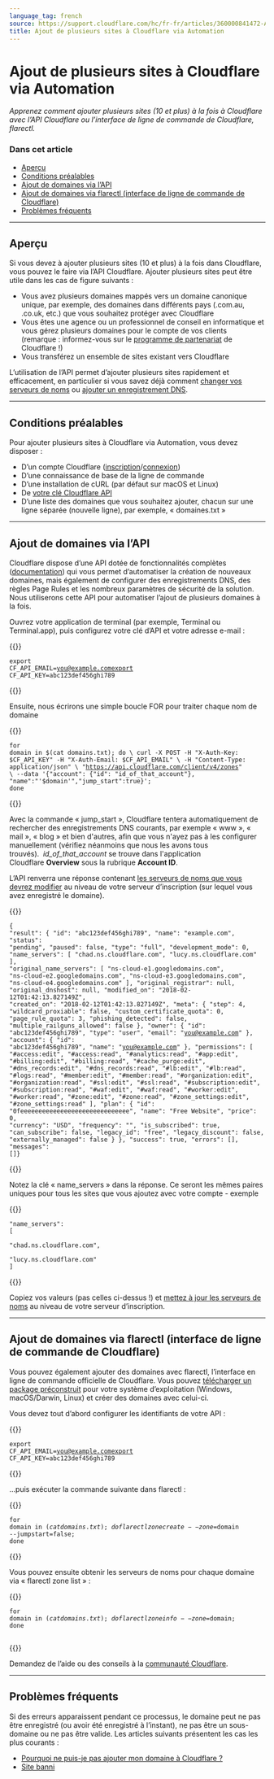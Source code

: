 ```yaml
---
language_tag: french
source: https://support.cloudflare.com/hc/fr-fr/articles/360000841472-Ajout-de-plusieurs-sites-%C3%A0-Cloudflare-via-Automation
title: Ajout de plusieurs sites à Cloudflare via Automation
---
```


# Ajout de plusieurs sites à Cloudflare via Automation

_Apprenez comment ajouter plusieurs sites (10 et plus) à la fois à Cloudflare avec l’API Cloudflare ou l’interface de ligne de commande de Cloudflare, flarectl._

### Dans cet article

-   [Aperçu](https://support.cloudflare.com/hc/fr-fr/articles/360000841472-Ajout-de-plusieurs-sites-%C3%A0-Cloudflare-via-Automation#01EiMuIl9b6BVA2vUdCy2X)
-   [Conditions préalables](https://support.cloudflare.com/hc/fr-fr/articles/360000841472-Ajout-de-plusieurs-sites-%C3%A0-Cloudflare-via-Automation#2C6OkWg2Flbl6ZBJss7FjH)
-   [Ajout de domaines via l’API](https://support.cloudflare.com/hc/fr-fr/articles/360000841472-Ajout-de-plusieurs-sites-%C3%A0-Cloudflare-via-Automation#3Mk8dKAR73TTdEKH2WLfzb)
-   [Ajout de domaines via flarectl (interface de ligne de commande de Cloudflare)](https://support.cloudflare.com/hc/fr-fr/articles/360000841472-Ajout-de-plusieurs-sites-%C3%A0-Cloudflare-via-Automation#194axRKd2V27vV5bs4e8iD)
-   [Problèmes fréquents](https://support.cloudflare.com/hc/fr-fr/articles/360000841472-Ajout-de-plusieurs-sites-%C3%A0-Cloudflare-via-Automation#6yR1Cexb7t3HYDcHGVwMjn)

___

## Aperçu

Si vous devez à ajouter plusieurs sites (10 et plus) à la fois dans Cloudflare, vous pouvez le faire via l’API Cloudflare. Ajouter plusieurs sites peut être utile dans les cas de figure suivants :

-   Vous avez plusieurs domaines mappés vers un domaine canonique unique, par exemple, des domaines dans différents pays (.com.au, .co.uk, etc.) que vous souhaitez protéger avec Cloudflare
-   Vous êtes une agence ou un professionnel de conseil en informatique et vous gérez plusieurs domaines pour le compte de vos clients (remarque : informez-vous sur le [programme de partenariat](https://www.cloudflare.com/partners/) de Cloudflare !)
-   Vous transférez un ensemble de sites existant vers Cloudflare

L’utilisation de l’API permet d’ajouter plusieurs sites rapidement et efficacement, en particulier si vous savez déjà comment [changer vos serveurs de noms](https://developers.cloudflare.com/dns/zone-setups/full-setup/setup) ou [ajouter un enregistrement DNS](https://developers.cloudflare.com/dns/manage-dns-records/how-to/create-dns-records).

___

## Conditions préalables

Pour ajouter plusieurs sites à Cloudflare via Automation, vous devez disposer :

-   D’un compte Cloudflare ([inscription](https://www.cloudflare.com/a/signup)/[connexion](https://www.cloudflare.com/a/login))
-   D’une connaissance de base de la ligne de commande
-   D’une installation de cURL (par défaut sur macOS et Linux)
-   De [votre clé Cloudflare API](https://support.cloudflare.com/hc/fr-fr/articles/200167836-Where-do-I-find-my-Cloudflare-API-key-)
-   D’une liste des domaines que vous souhaitez ajouter, chacun sur une ligne séparée (nouvelle ligne), par exemple, « domaines.txt »

___

## Ajout de domaines via l’API

Cloudflare dispose d’une API dotée de fonctionnalités complètes ([documentation](https://api.cloudflare.com/)) qui vous permet d’automatiser la création de nouveaux domaines, mais également de configurer des enregistrements DNS, des règles Page Rules et les nombreux paramètres de sécurité de la solution. Nous utiliserons cette API pour automatiser l’ajout de plusieurs domaines à la fois.

Ouvrez votre application de terminal (par exemple, Terminal ou Terminal.app), puis configurez votre clé d’API et votre adresse e-mail :


{{<raw>}}<pre class="CodeBlock CodeBlock-with-rows CodeBlock-scrolls-horizontally CodeBlock-is-light-in-light-theme CodeBlock--language-txt" language="txt"><code><span class="CodeBlock--rows"><span class="CodeBlock--rows-content"><span class="CodeBlock--row"><span class="CodeBlock--row-indicator"></span><div class="CodeBlock--row-content"><span class="CodeBlock--token-plain">export CF_API_EMAIL=you@example.comexport CF_API_KEY=abc123def456ghi789</span></div></span></span></span></code></pre>{{</raw>}}

Ensuite, nous écrirons une simple boucle FOR pour traiter chaque nom de domaine 


{{<raw>}}<pre class="CodeBlock CodeBlock-with-rows CodeBlock-scrolls-horizontally CodeBlock-is-light-in-light-theme CodeBlock--language-txt" language="txt"><code><span class="CodeBlock--rows"><span class="CodeBlock--rows-content"><span class="CodeBlock--row"><span class="CodeBlock--row-indicator"></span><div class="CodeBlock--row-content"><span class="CodeBlock--token-plain">for domain in $(cat domains.txt); do \  curl -X POST -H &quot;X-Auth-Key: $CF_API_KEY&quot; -H &quot;X-Auth-Email: $CF_API_EMAIL&quot; \  -H &quot;Content-Type: application/json&quot; \  &quot;https://api.cloudflare.com/client/v4/zones&quot; \  --data '{&quot;account&quot;: {&quot;id&quot;: &quot;id_of_that_account&quot;}, &quot;name&quot;:&quot;'$domain'&quot;,&quot;jump_start&quot;:true}'; done</span></div></span></span></span></code></pre>{{</raw>}}

Avec la commande « jump\_start », Cloudflare tentera automatiquement de rechercher des enregistrements DNS courants, par exemple « www », « mail », « blog » et bien d'autres, afin que vous n'ayez pas à les configurer manuellement (vérifiez néanmoins que nous les avons tous trouvés).  _id\_of\_that\_account_ se trouve dans l'application Cloudflare **Overview** sous la rubrique **Account ID**.

L’API renverra une réponse contenant [les serveurs de noms que vous devrez modifier](https://support.cloudflare.com/hc/fr-fr/articles/206455647-How-do-I-change-my-domain-nameservers-) au niveau de votre serveur d’inscription (sur lequel vous avez enregistré le domaine).


{{<raw>}}<pre class="CodeBlock CodeBlock-with-rows CodeBlock-scrolls-horizontally CodeBlock-is-light-in-light-theme CodeBlock--language-txt" language="txt"><code><span class="CodeBlock--rows"><span class="CodeBlock--rows-content"><span class="CodeBlock--row"><span class="CodeBlock--row-indicator"></span><div class="CodeBlock--row-content"><span class="CodeBlock--token-plain">{ &quot;result&quot;: { &quot;id&quot;: &quot;abc123def456ghi789&quot;, &quot;name&quot;: &quot;example.com&quot;, &quot;status&quot;: &quot;pending&quot;, &quot;paused&quot;: false, &quot;type&quot;: &quot;full&quot;, &quot;development_mode&quot;: 0, &quot;name_servers&quot;: [ &quot;chad.ns.cloudflare.com&quot;, &quot;lucy.ns.cloudflare.com&quot; ], &quot;original_name_servers&quot;: [ &quot;ns-cloud-e1.googledomains.com&quot;, &quot;ns-cloud-e2.googledomains.com&quot;, &quot;ns-cloud-e3.googledomains.com&quot;, &quot;ns-cloud-e4.googledomains.com&quot; ], &quot;original_registrar&quot;: null, &quot;original_dnshost&quot;: null, &quot;modified_on&quot;: &quot;2018-02-12T01:42:13.827149Z&quot;, &quot;created_on&quot;: &quot;2018-02-12T01:42:13.827149Z&quot;, &quot;meta&quot;: { &quot;step&quot;: 4, &quot;wildcard_proxiable&quot;: false, &quot;custom_certificate_quota&quot;: 0, &quot;page_rule_quota&quot;: 3, &quot;phishing_detected&quot;: false, &quot;multiple_railguns_allowed&quot;: false }, &quot;owner&quot;: { &quot;id&quot;: &quot;abc123def456ghi789&quot;, &quot;type&quot;: &quot;user&quot;, &quot;email&quot;: &quot;you@example.com&quot; }, &quot;account&quot;: { &quot;id&quot;: &quot;abc123def456ghi789&quot;, &quot;name&quot;: &quot;you@example.com&quot; }, &quot;permissions&quot;: [ &quot;#access:edit&quot;, &quot;#access:read&quot;, &quot;#analytics:read&quot;, &quot;#app:edit&quot;, &quot;#billing:edit&quot;, &quot;#billing:read&quot;, &quot;#cache_purge:edit&quot;, &quot;#dns_records:edit&quot;, &quot;#dns_records:read&quot;, &quot;#lb:edit&quot;, &quot;#lb:read&quot;, &quot;#logs:read&quot;, &quot;#member:edit&quot;, &quot;#member:read&quot;, &quot;#organization:edit&quot;, &quot;#organization:read&quot;, &quot;#ssl:edit&quot;, &quot;#ssl:read&quot;, &quot;#subscription:edit&quot;, &quot;#subscription:read&quot;, &quot;#waf:edit&quot;, &quot;#waf:read&quot;, &quot;#worker:edit&quot;, &quot;#worker:read&quot;, &quot;#zone:edit&quot;, &quot;#zone:read&quot;, &quot;#zone_settings:edit&quot;, &quot;#zone_settings:read&quot; ], &quot;plan&quot;: { &quot;id&quot;: &quot;0feeeeeeeeeeeeeeeeeeeeeeeeeeeeee&quot;, &quot;name&quot;: &quot;Free Website&quot;, &quot;price&quot;: 0, &quot;currency&quot;: &quot;USD&quot;, &quot;frequency&quot;: &quot;&quot;, &quot;is_subscribed&quot;: true, &quot;can_subscribe&quot;: false, &quot;legacy_id&quot;: &quot;free&quot;, &quot;legacy_discount&quot;: false, &quot;externally_managed&quot;: false } }, &quot;success&quot;: true, &quot;errors&quot;: [], &quot;messages&quot;: []}</span></div></span></span></span></code></pre>{{</raw>}}

Notez la clé « name\_servers » dans la réponse. Ce seront les mêmes paires uniques pour tous les sites que vous ajoutez avec votre compte - exemple


{{<raw>}}<pre class="CodeBlock CodeBlock-with-rows CodeBlock-scrolls-horizontally CodeBlock-is-light-in-light-theme CodeBlock--language-txt" language="txt"><code><span class="CodeBlock--rows"><span class="CodeBlock--rows-content"><span class="CodeBlock--row"><span class="CodeBlock--row-indicator"></span><div class="CodeBlock--row-content"><span class="CodeBlock--token-plain">&quot;name_servers&quot;: [</span></div></span><span class="CodeBlock--row"><span class="CodeBlock--row-indicator"></span><div class="CodeBlock--row-content"><span class="CodeBlock--token-plain">   &quot;chad.ns.cloudflare.com&quot;,</span></div></span><span class="CodeBlock--row"><span class="CodeBlock--row-indicator"></span><div class="CodeBlock--row-content"><span class="CodeBlock--token-plain">   &quot;lucy.ns.cloudflare.com&quot; ]</span></div></span></span></span></code></pre>{{</raw>}}

Copiez vos valeurs (pas celles ci-dessus !) et [mettez à jour les serveurs de noms](https://support.cloudflare.com/hc/fr-fr/articles/206455647-How-do-I-change-my-domain-nameservers-) au niveau de votre serveur d’inscription.

___

## Ajout de domaines via flarectl (interface de ligne de commande de Cloudflare)

Vous pouvez également ajouter des domaines avec flarectl, l’interface en ligne de commande officielle de Cloudflare. Vous pouvez [télécharger un package préconstruit](https://github.com/cloudflare/cloudflare-go/releases) pour votre système d’exploitation (Windows, macOS/Darwin, Linux) et créer des domaines avec celui-ci.

Vous devez tout d’abord configurer les identifiants de votre API :


{{<raw>}}<pre class="CodeBlock CodeBlock-with-rows CodeBlock-scrolls-horizontally CodeBlock-is-light-in-light-theme CodeBlock--language-txt" language="txt"><code><span class="CodeBlock--rows"><span class="CodeBlock--rows-content"><span class="CodeBlock--row"><span class="CodeBlock--row-indicator"></span><div class="CodeBlock--row-content"><span class="CodeBlock--token-plain">export CF_API_EMAIL=you@example.comexport CF_API_KEY=abc123def456ghi789</span></div></span></span></span></code></pre>{{</raw>}}

…puis exécuter la commande suivante dans flarectl :


{{<raw>}}<pre class="CodeBlock CodeBlock-with-rows CodeBlock-scrolls-horizontally CodeBlock-is-light-in-light-theme CodeBlock--language-txt" language="txt"><code><span class="CodeBlock--rows"><span class="CodeBlock--rows-content"><span class="CodeBlock--row"><span class="CodeBlock--row-indicator"></span><div class="CodeBlock--row-content"><span class="CodeBlock--token-plain">for domain in $(cat domains.txt); do flarectl zone create --zone=$domain --jumpstart=false; done</span></div></span></span></span></code></pre>{{</raw>}}

Vous pouvez ensuite obtenir les serveurs de noms pour chaque domaine via « flarectl zone list » :


{{<raw>}}<pre class="CodeBlock CodeBlock-with-rows CodeBlock-scrolls-horizontally CodeBlock-is-light-in-light-theme CodeBlock--language-txt" language="txt"><code><span class="CodeBlock--rows"><span class="CodeBlock--rows-content"><span class="CodeBlock--row"><span class="CodeBlock--row-indicator"></span><div class="CodeBlock--row-content"><span class="CodeBlock--token-plain">for domain in $(cat domains.txt); do flarectl zone info --zone=$domain; done</span></div></span><span class="CodeBlock--row"><span class="CodeBlock--row-indicator"></span><div class="CodeBlock--row-content"><span class="CodeBlock--token-plain">
</span></div></span></span></span></code></pre>{{</raw>}}

Demandez de l’aide ou des conseils à la [communauté Cloudflare](https://community.cloudflare.com/).

___

## Problèmes fréquents

Si des erreurs apparaissent pendant ce processus, le domaine peut ne pas être enregistré (ou avoir été enregistré à l’instant), ne pas être un sous-domaine ou ne pas être valide. Les articles suivants présentent les cas les plus courants : 

-   [Pourquoi ne puis-je pas ajouter mon domaine à Cloudflare ?](https://support.cloudflare.com/hc/fr-fr/articles/205359838-I-cannot-add-my-domain-to-Cloudflare-)
-   [Site banni](https://support.cloudflare.com/hc/articles/205359838#h_874829316161540417303369)
